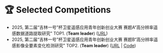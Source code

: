 # 🏆 Selected Competitions

- 2025, 第二届“吉林一号”杯卫星遥感应用青年创新创业大赛 赛题A“高分辨率遥感数据道路提取研究” TOP1. (**Team leader**) ([URL](https://www.jl1mall.com/contest/))
- 2025, 第二届“吉林一号”杯卫星遥感应用青年创新创业大赛 赛题B“高分辨率遥感影像全要素变化检测研究” TOP2. (**Team leader**) ([URL](https://www.jl1mall.com/contest/) \| [Code](https://github.com/circleLZY/MTKD-CD))